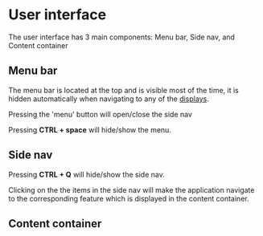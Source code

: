 # User interface #

The user interface has 3 main components: Menu bar, Side nav, and Content container

## Menu bar

The menu bar is located at the top and is visible most of the time, it is hidden automatically when navigating to any of the [displays](displays).

Pressing the 'menu' button will open/close the side nav

Pressing **CTRL + space** will hide/show the menu.



## Side nav

Pressing **CTRL + Q** will hide/show the side nav.

Clicking on the the items in the side nav will make the application navigate to the corresponding feature which is displayed in the content container.

## Content container

